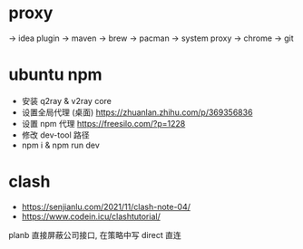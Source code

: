# proxy 
-> idea plugin 
-> maven 
-> brew
-> pacman
-> system proxy
-> chrome 
-> git


# ubuntu npm
   + 安装 q2ray & v2ray core
   + 设置全局代理 (桌面)
      https://zhuanlan.zhihu.com/p/369356836
   + 设置 npm 代理
      https://freesilo.com/?p=1228
   + 修改 dev-tool 路径
   + npm i & npm run dev

# clash
+ https://senjianlu.com/2021/11/clash-note-04/
+ https://www.codein.icu/clashtutorial/

planb  直接屏蔽公司接口, 在策略中写 direct 直连
